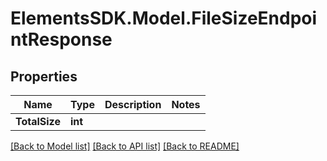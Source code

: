 # ElementsSDK.Model.FileSizeEndpointResponse

## Properties

Name | Type | Description | Notes
------------ | ------------- | ------------- | -------------
**TotalSize** | **int** |  | 

[[Back to Model list]](../#documentation-for-models) [[Back to API list]](../#documentation-for-api-endpoints) [[Back to README]](../)

